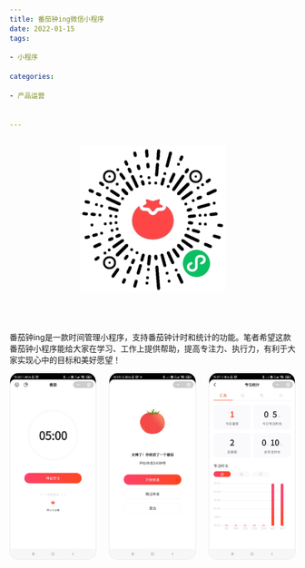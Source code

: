 ```yaml
---
title: 番茄钟ing微信小程序
date: 2022-01-15
tags: 

- 小程序

categories:

- 产品运营


---
```


<br/>


<div style="text-align:center">
  <img src="/assets/gh_77a35f680ce0_258.jpg"/>
</div>





<br/>

<br/>

<br/>

番茄钟ing是一款时间管理小程序，支持番茄钟计时和统计的功能。笔者希望这款番茄钟小程序能给大家在学习、工作上提供帮助，提高专注力、执行力，有利于大家实现心中的目标和美好愿望！

<div style="display:flex;justify-content:space-between;">
  <img style="width:30%;border:1px solid #ececec;border-top: 0;border-radius: 15px;" src="/assets/a1.jpg"/>
  <img style="width:30%;border:1px solid #ececec;border-top: 0;border-radius: 15px;" src="/assets/a4.jpg"/>
  <img style="width:30%;border:1px solid #ececec;border-top: 0;border-radius: 15px;" src="/assets/a2.jpg"/>
</div>







